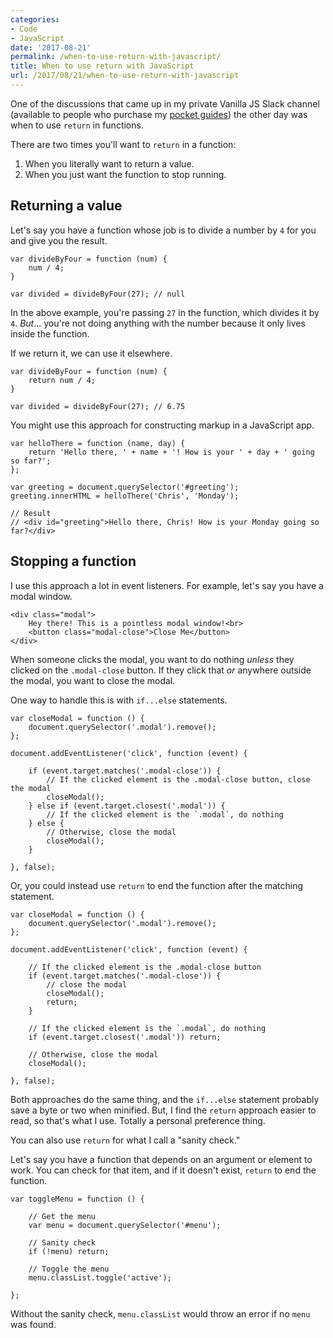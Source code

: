 ```yaml
---
categories:
- Code
- JavaScript
date: '2017-08-21'
permalink: /when-to-use-return-with-javascript/
title: When to use return with JavaScript
url: /2017/08/21/when-to-use-return-with-javascript
---
```


One of the discussions that came up in my private Vanilla JS Slack channel (available to people who purchase my [pocket guides](https://gomakethings.com/guides/)) the other day was when to use `return` in functions.

There are two times you'll want to `return` in a function:

1. When you literally want to return a value.
2. When you just want the function to stop running.

## Returning a value

Let's say you have a function whose job is to divide a number by `4` for you and give you the result.

```lang-javascript
var divideByFour = function (num) {
    num / 4;
}

var divided = divideByFour(27); // null
```

In the above example, you're passing `27` in the function, which divides it by `4`. *But*... you're not doing anything with the number because it only lives inside the function.

If we return it, we can use it elsewhere.

```lang-javascript
var divideByFour = function (num) {
    return num / 4;
}

var divided = divideByFour(27); // 6.75
```

You might use this approach for constructing markup in a JavaScript app.

```lang-javascript
var helloThere = function (name, day) {
    return 'Hello there, ' + name + '! How is your ' + day + ' going so far?';
};

var greeting = document.querySelector('#greeting');
greeting.innerHTML = helloThere('Chris', 'Monday');

// Result
// <div id="greeting">Hello there, Chris! How is your Monday going so far?</div>
```

## Stopping a function

I use this approach a lot in event listeners. For example, let's say you have a modal window.

```lang-markup
<div class="modal">
    Hey there! This is a pointless modal window!<br>
    <button class="modal-close">Close Me</button>
</div>
```

When someone clicks the modal, you want to do nothing *unless* they clicked on the `.modal-close` button. If they click that *or* anywhere outside the modal, you want to close the modal.

One way to handle this is with `if...else` statements.

```lang-javascript
var closeModal = function () {
	document.querySelector('.modal').remove();
};

document.addEventListener('click', function (event) {

	if (event.target.matches('.modal-close')) {
		// If the clicked element is the .modal-close button, close the modal
		closeModal();
	} else if (event.target.closest('.modal')) {
		// If the clicked element is the `.modal`, do nothing
	} else {
		// Otherwise, close the modal
		closeModal();
	}

}, false);
```

Or, you could instead use `return` to end the function after the matching statement.

```lang-javascript
var closeModal = function () {
	document.querySelector('.modal').remove();
};

document.addEventListener('click', function (event) {

	// If the clicked element is the .modal-close button
	if (event.target.matches('.modal-close')) {
		// close the modal
		closeModal();
		return;
	}

	// If the clicked element is the `.modal`, do nothing
	if (event.target.closest('.modal')) return;

	// Otherwise, close the modal
	closeModal();

}, false);
```

Both approaches do the same thing, and the `if...else` statement probably save a byte or two when minified. But, I find the `return` approach easier to read, so that's what I use. Totally a personal preference thing.

You can also use `return` for what I call a "sanity check."

Let's say you have a function that depends on an argument or element to work. You can check for that item, and if it doesn't exist, `return` to end the function.

```lang-javascript
var toggleMenu = function () {

	// Get the menu
	var menu = document.querySelector('#menu');

	// Sanity check
	if (!menu) return;

	// Toggle the menu
	menu.classList.toggle('active');

};
```

Without the sanity check, `menu.classList` would throw an error if no `menu` was found.